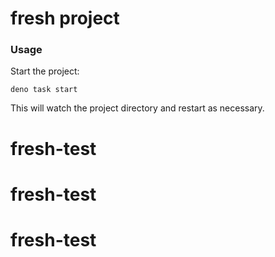 # fresh project

### Usage

Start the project:

```
deno task start
```

This will watch the project directory and restart as necessary.
# fresh-test
# fresh-test
# fresh-test
